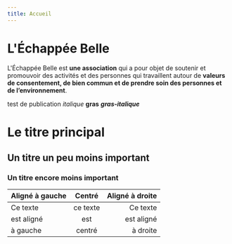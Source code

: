 ```yaml
---
title: Accueil
---
```

# L'Échappée Belle

L'Échappée Belle est **une association** qui a pour objet de soutenir et promouvoir des activités et des personnes qui travaillent autour de **valeurs de consentement, de bien commun et de prendre soin des personnes et de l’environnement**.

test de publication
_italique_
**gras**
**_gras-italique_**
# Le titre principal
## Un titre un peu moins important
### Un titre encore moins important
| Aligné à gauche  | Centré          | Aligné à droite |
|:-----------------|:---------------:| ---------------:|
| Ce texte         | ce texte        | Ce texte        |
| est aligné       | est             | est aligné      |
| à gauche         | centré          | à droite        |